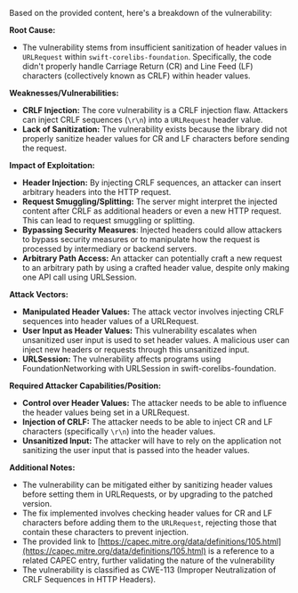 Based on the provided content, here's a breakdown of the vulnerability:

**Root Cause:**

- The vulnerability stems from insufficient sanitization of header values in `URLRequest` within `swift-corelibs-foundation`. Specifically, the code didn't properly handle Carriage Return (CR) and Line Feed (LF) characters (collectively known as CRLF) within header values.

**Weaknesses/Vulnerabilities:**

- **CRLF Injection:** The core vulnerability is a CRLF injection flaw. Attackers can inject CRLF sequences (`\r\n`) into a `URLRequest` header value.
- **Lack of Sanitization:** The vulnerability exists because the library did not properly sanitize header values for CR and LF characters before sending the request.

**Impact of Exploitation:**

- **Header Injection:** By injecting CRLF sequences, an attacker can insert arbitrary headers into the HTTP request.
- **Request Smuggling/Splitting:** The server might interpret the injected content after CRLF as additional headers or even a new HTTP request. This can lead to request smuggling or splitting.
- **Bypassing Security Measures**: Injected headers could allow attackers to bypass security measures or to manipulate how the request is processed by intermediary or backend servers.
- **Arbitrary Path Access:** An attacker can potentially craft a new request to an arbitrary path by using a crafted header value, despite only making one API call using URLSession.

**Attack Vectors:**

- **Manipulated Header Values:** The attack vector involves injecting CRLF sequences into header values of a URLRequest.
- **User Input as Header Values:** This vulnerability escalates when unsanitized user input is used to set header values. A malicious user can inject new headers or requests through this unsanitized input.
- **URLSession:** The vulnerability affects programs using FoundationNetworking with URLSession in swift-corelibs-foundation.

**Required Attacker Capabilities/Position:**

- **Control over Header Values:** The attacker needs to be able to influence the header values being set in a URLRequest.
- **Injection of CRLF:** The attacker needs to be able to inject CR and LF characters (specifically `\r\n`) into the header values.
- **Unsanitized Input:** The attacker will have to rely on the application not sanitizing the user input that is passed into the header values.

**Additional Notes:**

- The vulnerability can be mitigated either by sanitizing header values before setting them in URLRequests, or by upgrading to the patched version.
- The fix implemented involves checking header values for CR and LF characters before adding them to the `URLRequest`, rejecting those that contain these characters to prevent injection.
- The provided link to [https://capec.mitre.org/data/definitions/105.html](https://capec.mitre.org/data/definitions/105.html) is a reference to a related CAPEC entry, further validating the nature of the vulnerability
- The vulnerability is classified as CWE-113 (Improper Neutralization of CRLF Sequences in HTTP Headers).